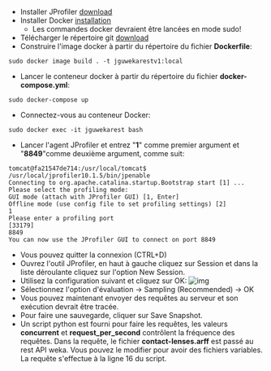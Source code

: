- Installer JProfiler [download](https://www.ej-technologies.com/download/jprofiler/files)
- Installer Docker [installation](https://www.digitalocean.com/community/tutorials/how-to-install-and-use-docker-on-ubuntu-16-04)
  - Les commandes docker devraient être lancées en mode sudo!
- Télécharger le répertoire git [download](https://github.com/Gabrielbdry/weka-3.8)
- Construire l'image docker à partir du répertoire du fichier **Dockerfile**:
```
sudo docker image build . -t jguwekarestv1:local
```
- Lancer le conteneur docker à partir du répertoire du fichier **docker-compose.yml**:
```
sudo docker-compose up
```
- Connectez-vous au conteneur Docker:
```
sudo docker exec -it jguwekarest bash
```
- Lancer l'agent JProfiler et entrez "**1**" comme premier argument et "**8849**"comme deuxième argument, comme suit:
```
tomcat@fa21547de714:/usr/local/tomcat$ /usr/local/jprofiler10.1.5/bin/jpenable
Connecting to org.apache.catalina.startup.Bootstrap start [1] ...
Please select the profiling mode:
GUI mode (attach with JProfiler GUI) [1, Enter]
Offline mode (use config file to set profiling settings) [2]
1
Please enter a profiling port
[33179]
8849
You can now use the JProfiler GUI to connect on port 8849
```
- Vous pouvez quitter la connexion (CTRL+D)
- Ouvrez l'outil JProfiler, en haut à gauche cliquez sur Session et dans la liste déroulante cliquez sur l'option New Session.
- Utilisez la configuration suivant et cliquez sur OK:
![img](https://i.imgur.com/QO7SfU0.png "Image")
- Sélectionnez l'option d'évaluation -> Sampling (Recommended) -> OK
- Vous pouvez maintenant envoyer des requêtes au serveur et son exécution devrait être tracée.
- Pour faire une sauvegarde, cliquer sur Save Snapshot.
- Un script python est fourni pour faire les requêtes, les valeurs **concurrent** et **request_per_second** contrôlent la fréquence des requêtes. Dans la requête, le fichier **contact-lenses.arff** est passé au rest API weka. Vous pouvez le modifier pour avoir des fichiers variables. La requête s'effectue à la ligne 16 du script.
